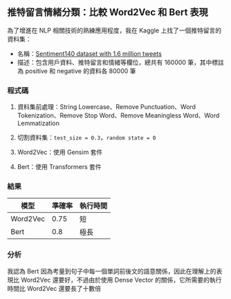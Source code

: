 ## 推特留言情緒分類：比較 Word2Vec 和 Bert 表現

為了增進在 NLP 相關技術的熟練應用程度，我在 Kaggle 上找了一個推特留言的資料集：

- 名稱：[Sentiment140 dataset with 1.6 million tweets](https://www.kaggle.com/datasets/kazanova/sentiment140)
- 描述：包含用戶資料、推特留言和情緒等欄位，總共有 160000 筆，其中標註為 positive 和 negative 的資料各 80000 筆

### 程式碼

1. 資料集前處理：String Lowercase、Remove Punctuation、Word Tokenization、Remove Stop Word、Remove Meaningless Word、Word Lemmatization

2. 切割資料集：`test_size = 0.3`，`random state = 0`

3. Word2Vec：使用 Gensim 套件

4. Bert：使用 Transformers 套件

### 結果

|模型|準確率|執行時間|
|-|-|-|
|Word2Vec|0.75|短|
|Bert|0.8|極長|

### 分析

我認為 Bert 因為考量到句子中每一個單詞前後文的語意關係，因此在理解上的表現比 Word2Vec 還要好，不過由於使用 Dense Vector 的關係，它所需要的執行時間比 Word2Vec 還要長了十數倍
